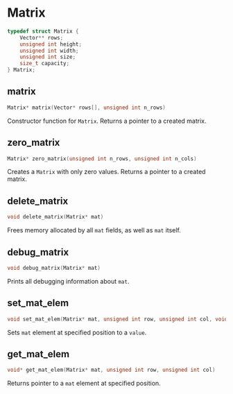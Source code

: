 # Matrix

```c
typedef struct Matrix {
    Vector** rows;
    unsigned int height;
    unsigned int width;
    unsigned int size;
    size_t capacity;
} Matrix;
```

## matrix

```c
Matrix* matrix(Vector* rows[], unsigned int n_rows)
```

Constructor function for `Matrix`. Returns a pointer to a created matrix.

## zero_matrix

```c
Matrix* zero_matrix(unsigned int n_rows, unsigned int n_cols)
```

Creates a `Matrix` with only zero values. Returns a pointer to a created matrix.

## delete_matrix

```c
void delete_matrix(Matrix* mat)
```

Frees memory allocated by all `mat` fields, as well as `mat` itself.

## debug_matrix

```c
void debug_matrix(Matrix* mat)
```

Prints all debugging information about `mat`.

## set_mat_elem

```c
void set_mat_elem(Matrix* mat, unsigned int row, unsigned int col, void* value)
```

Sets `mat` element at specified position to a `value`.

## get_mat_elem

```c
void* get_mat_elem(Matrix* mat, unsigned int row, unsigned int col)
```

Returns pointer to a `mat` element at specified position.
